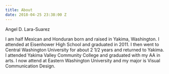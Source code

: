 ```yaml
---
title: About
date: 2018-04-25 23:38:00 Z
---
```


Angel D. Lara-Suarez

I am half Mexican and Honduran born and raised in Yakima, Washington. I attended at Eisenhower High School and graduated in 2011.  I then went to Central Washington University for about 2 1/2 years and returned to Yakima. I attended Yakima Valley Community College and graduated with my AA in arts. I now attend at Eastern Washington University and my major is Visual Communication Design.